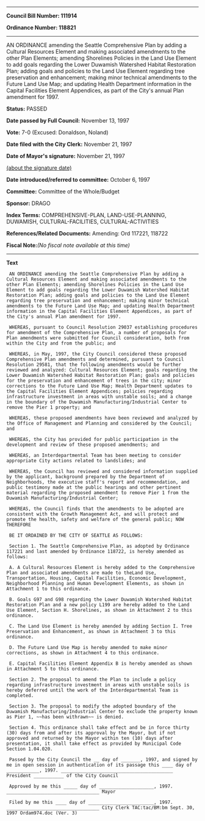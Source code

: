

********

**Council Bill Number: 111914**
   
**Ordinance Number: 118821**
********

 AN ORDINANCE amending the Seattle Comprehensive Plan by adding a Cultural Resources Element and making associated amendments to the other Plan Elements; amending Shorelines Policies in the Land Use Element to add goals regarding the Lower Duwamish Watershed Habitat Restoration Plan; adding goals and policies to the Land Use Element regarding tree preservation and enhancement; making minor technical amendments to the Future Land Use Map; and updating Health Department information in the Capital Facilities Element Appendices, as part of the City's annual Plan amendment for 1997.

**Status:** PASSED
   
**Date passed by Full Council:** November 13, 1997
   
**Vote:** 7-0 (Excused: Donaldson, Noland)
   
**Date filed with the City Clerk:** November 21, 1997
   
**Date of Mayor's signature:** November 21, 1997
   
[(about the signature date)](/~public/approvaldate.htm)
   
   
   
**Date introduced/referred to committee:** October 6, 1997
   
**Committee:** Committee of the Whole/Budget
   
**Sponsor:** DRAGO
   
   
**Index Terms:** COMPREHENSIVE-PLAN, LAND-USE-PLANNING, DUWAMISH, CULTURAL-FACILITIES, CULTURAL-ACTIVITIES

**References/Related Documents:** Amending: Ord 117221, 118722

**Fiscal Note:**_(No fiscal note available at this time)_

********

**Text**
   
```
 AN ORDINANCE amending the Seattle Comprehensive Plan by adding a Cultural Resources Element and making associated amendments to the other Plan Elements; amending Shorelines Policies in the Land Use Element to add goals regarding the Lower Duwamish Watershed Habitat Restoration Plan; adding goals and policies to the Land Use Element regarding tree preservation and enhancement; making minor technical amendments to the Future Land Use Map; and updating Health Department information in the Capital Facilities Element Appendices, as part of the City's annual Plan amendment for 1997.

 WHEREAS, pursuant to Council Resolution 29037 establishing procedures for amendment of the Comprehensive Plan, a number of proposals for Plan amendments were submitted for Council consideration, both from within the City and from the public; and

 WHEREAS, in May, 1997, the City Council considered these proposed Comprehensive Plan amendments and determined, pursuant to Council Resolution 29581, that the following amendments would be further reviewed and analyzed: Cultural Resources Element; goals regarding the Lower Duwamish Watershed Habitat Restoration Plan; goals and policies for the preservation and enhancement of trees in the city; minor corrections to the Future Land Use Map; Health Department updates to the Capital Facilities Element Appendices; policies regarding infrastructure investment in areas with unstable soils; and a change in the boundary of the Duwamish Manufacturing/Industrial Center to remove the Pier 1 property; and

 WHEREAS, these proposed amendments have been reviewed and analyzed by the Office of Management and Planning and considered by the Council; and

 WHEREAS, the City has provided for public participation in the development and review of these proposed amendments; and

 WHEREAS, an Interdepartmental Team has been meeting to consider appropriate City actions related to landslides; and

 WHEREAS, the Council has reviewed and considered information supplied by the applicant, background prepared by the Department of Neighborhoods, the executive staff's report and recommendation, and public testimony made at the public hearings and other pertinent material regarding the proposed amendment to remove Pier 1 from the Duwamish Manufacturing/Industrial Center;

 WHEREAS, the Council finds that the amendments to be adopted are consistent with the Growth Management Act, and will protect and promote the health, safety and welfare of the general public; NOW THEREFORE

 BE IT ORDAINED BY THE CITY OF SEATTLE AS FOLLOWS:

 Section 1. The Seattle Comprehensive Plan, as adopted by Ordinance 117221 and last amended by Ordinance 118722, is hereby amended as follows:

 A. A Cultural Resources Element is hereby added to the Comprehensive Plan and associated amendments are made to theLand Use, Transportation, Housing, Capital Facilities, Economic Development, Neighborhood Planning and Human Development Elements, as shown in Attachment 1 to this ordinance.

 B. Goals G97 and G98 regarding the Lower Duwamish Watershed Habitat Restoration Plan and a new policy L199 are hereby added to the Land Use Element, Section H. Shorelines, as shown in Attachment 2 to this ordinance.

 C. The Land Use Element is hereby amended by adding Section I. Tree Preservation and Enhancement, as shown in Attachment 3 to this ordinance.

 D. The Future Land Use Map is hereby amended to make minor corrections, as shown in Attachment 4 to this ordinance.

 E. Capital Facilities Element Appendix B is hereby amended as shown in Attachment 5 to this ordinance.

 Section 2. The proposal to amend the Plan to include a policy regarding infrastructure investment in areas with unstable soils is hereby deferred until the work of the Interdepartmental Team is completed.

 Section 3. The proposal to modify the adopted boundary of the Duwamish Manufacturing/Industrial Center to exclude the property known as Pier 1, ~~has been withrawn~~ is denied.

 Section 4. This ordinance shall take effect and be in force thirty (30) days from and after its approval by the Mayor, but if not approved and returned by the Mayor within ten (10) days after presentation, it shall take effect as provided by Municipal Code Section 1.04.020.

 Passed by the City Council the __ day of _______, 1997, and signed by me in open session in authentication of its passage this ____ day of ____________, 1997. _________________________________________ President ___________ of the City Council

 Approved by me this _____ day of ____________________, 1997. __________________________________ Mayor

 Filed by me this ____ day of ________________________, 1997. __________________________________ City Clerk TAC:tac/BM:bm Sept. 30, 1997 Ordam974.doc (Ver. 3)

```
